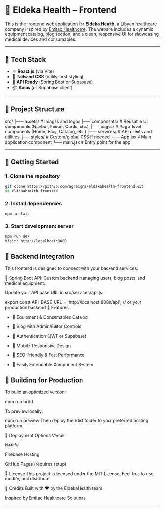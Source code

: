 # 🏥 Eldeka Health – Frontend

This is the frontend web application for **Eldeka Health**, a Libyan healthcare company inspired by [Emitac Healthcare](https://emitachealthcare.com). The website includes a dynamic equipment catalog, blog section, and a clean, responsive UI for showcasing medical devices and consumables.

---

## 🔧 Tech Stack

- ⚛️ **React.js** (via Vite)
- 🎨 **Tailwind CSS** (utility-first styling)
- 🔄 **API Ready** (Spring Boot or Supabase)
- 📦 **Axios** (or Supabase client)

---

## 📁 Project Structure

src/ ├── assets/ # Images and logos ├── components/ # Reusable UI components (Navbar, Footer, Cards, etc.) ├── pages/ # Page-level components (Home, Blog, Catalog, etc.) ├── services/ # API clients and utilities ├── styles/ # Custom/global CSS if needed ├── App.jsx # Main application component └── main.jsx # Entry point for the app

---

## 🚀 Getting Started

### 1. Clone the repository

```bash
git clone https://github.com/agreigra/eldakahealth-frontend.git
cd eldakahealth-frontend
```

### 2. Install dependencies

```bash
npm install
```

### 3. Start development server

```bash
npm run dev
Visit: http://localhost:8080

```

## 🔌 Backend Integration

This frontend is designed to connect with your backend services:

🧠 Spring Boot API: Custom backend managing users, blog posts, and medical equipment.

Update your API base URL in src/services/api.js:

export const API_BASE_URL = 'http://localhost:8080/api'; // or your production backend
🌟 Features

- 🏥 Equipment & Consumables Catalog

- 📝 Blog with Admin/Editor Controls

- 🔐 Authentication (JWT or Supabase)

- 📱 Mobile-Responsive Design

- 🧭 SEO-Friendly & Fast Performance

- 🧰 Easily Extendable Component System

## 🧪 Building for Production

To build an optimized version:

npm run build

To preview locally:

npm run preview
Then deploy the /dist folder to your preferred hosting platform.

🚀 Deployment Options
Vercel

Netlify

Firebase Hosting

GitHub Pages (requires setup)

📄 License
This project is licensed under the MIT License. Feel free to use, modify, and distribute.

🙌 Credits
Built with ❤️ by the EldekaHealth team.

Inspired by Emitac Healthcare Solutions

---

```

```

